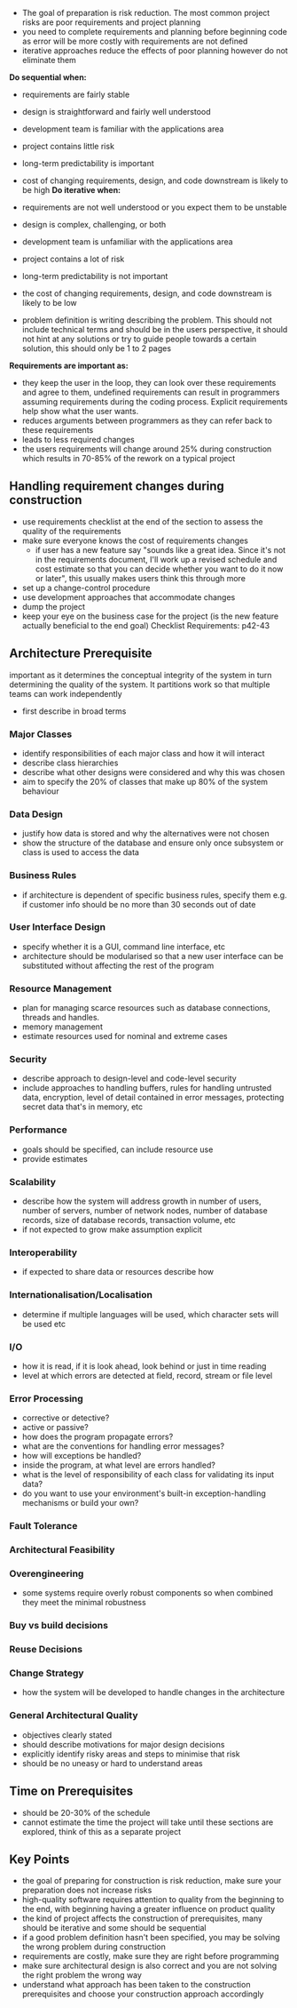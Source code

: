 - The goal of preparation is risk reduction. The most common project risks are poor requirements and project planning
- you need to complete requirements and planning before beginning code as error will be more costly with requirements are not defined
- iterative approaches reduce the effects of poor planning however do not eliminate them

**Do sequential when:**
- requirements are fairly stable
- design is straightforward and fairly well understood
- development team is familiar with the applications area
- project contains little risk
- long-term predictability is important
- cost of changing requirements, design, and code downstream is likely to be high
**Do iterative when:**
- requirements are not well understood or you expect them to be unstable 
- design is complex, challenging, or both
- development team is unfamiliar with the applications area
- project contains a lot of risk
- long-term predictability is not important
- the cost of changing requirements, design, and code downstream is likely to be low

- problem definition is writing describing the problem. This should not include technical terms and should be in the users perspective, it should not hint at any solutions or try to guide people towards a certain solution, this should only be 1 to 2 pages

**Requirements are important as:**
- they keep the user in the loop, they can look over these requirements and agree to them, undefined requirements can result in programmers assuming requirements during the coding process. Explicit requirements help show what the user wants.
- reduces arguments between programmers as they can refer back to these requirements 
- leads to less required changes
- the users requirements will change around 25% during construction which results in 70-85% of the rework on a typical project

## Handling requirement changes during construction
- use requirements checklist at the end of the section to assess the quality of the requirements
- make sure everyone knows the cost of requirements changes
	- if user has a new feature say "sounds like a great idea. Since it's not in the requirements document, I'll work up a revised schedule and cost estimate so that you can decide whether you want to do it now or later", this usually makes users think this through more
- set up a change-control procedure
- use development approaches that accommodate changes
- dump the project
- keep your eye on the business case for the project (is the new feature actually beneficial to the end goal)
Checklist Requirements: p42-43

## Architecture Prerequisite
important as it determines the conceptual integrity of the system in turn determining the quality of the system. It partitions work so that multiple teams can work independently
- first describe in broad terms
### Major Classes
- identify responsibilities of each major class and how it will interact
- describe class hierarchies
- describe what other designs were considered and why this was chosen
- aim to specify the 20% of classes that make up 80% of the system behaviour 

### Data Design
- justify how data is stored and why the alternatives were not chosen
- show the structure of the database and ensure only once subsystem or class is used to access the data
### Business Rules
- if architecture is dependent of specific business rules, specify them e.g. if customer info should be no more than 30 seconds out of date
### User Interface Design
- specify whether it is a GUI, command line interface, etc
- architecture should be modularised so that a new user interface can be substituted without affecting the rest of the program
### Resource Management
- plan for managing scarce resources such as database connections, threads and handles.
- memory management
- estimate resources used for nominal and extreme cases
### Security
- describe approach to design-level and code-level security
- include approaches to handling buffers, rules for handling untrusted data, encryption, level of detail contained in error messages, protecting secret data that's in memory, etc
### Performance
- goals should be specified, can include resource use
- provide estimates 
### Scalability
- describe how the system will address growth in number of users, number of servers, number of network nodes, number of database records, size of database records, transaction volume, etc
- if not expected to grow make assumption explicit 
### Interoperability
- if expected to share data or resources describe how
### Internationalisation/Localisation
- determine if multiple languages will be used, which character sets will be used etc
### I/O
- how it is read, if it is look ahead, look behind or just in time reading
- level at which errors are detected at field, record, stream or file level
### Error Processing
- corrective or detective?
- active or passive?
- how does the program propagate errors?
- what are the conventions for handling error messages?
- how will exceptions be handled?
- inside the program, at what level are errors handled?
- what is the level of responsibility of each class for validating its input data?
- do you want to use your environment's built-in exception-handling mechanisms or build your own?
### Fault Tolerance
### Architectural Feasibility
### Overengineering
- some systems require overly robust components so when combined they meet the minimal robustness
### Buy vs build decisions 
### Reuse Decisions
### Change Strategy
- how the system will be developed to handle changes in the architecture
### General Architectural Quality
- objectives clearly stated
- should describe motivations for major design decisions
- explicitly identify risky areas and steps to minimise that risk
- should be no uneasy or hard to understand areas

## Time on Prerequisites
- should be 20-30% of the schedule 
- cannot estimate the time the project will take until these sections are explored, think of this as a separate project
## Key Points
- the goal of preparing for construction is risk reduction, make sure your preparation does not increase risks
- high-quality software requires attention to quality from the beginning to the end, with beginning having a greater influence on product quality
- the kind of project affects the construction of prerequisites, many should be iterative and some should be sequential
- if a good problem definition hasn't been specified, you may be solving the wrong problem during construction
- requirements are costly, make sure they are right before programming
- make sure architectural design is also correct and you are not solving the right problem the wrong way
- understand what approach has been taken to the construction prerequisites and choose your construction approach accordingly

